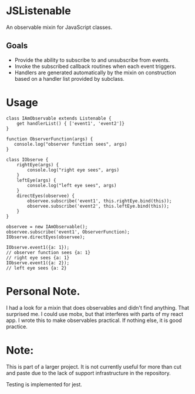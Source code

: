 # JSListenable

An observable mixin for JavaScript classes.

## Goals

* Provide the ability to subscribe to and unsubscribe from events.
* Invoke the subscribed callback routines when each event triggers. 
* Handlers are generated automatically by the mixin on construction based on a
  handler list provided by subclass.

# Usage

```
class IAmObservable extends Listenable {
    get handlerList() { ['event1', 'event2']}
}

function ObserverFunction(args) {
   console.log("observer function sees", args)
}

class IObserve {
    rightEye(args) {
        console.log("right eye sees", args)
    }
    leftEye(args) {
        console.log("left eye sees", args)
    }
    directEyes(observee) {
        observee.subscribe('event1', this.rightEye.bind(this));
        observee.subscribe('event2', this.leftEye.bind(this));
    }
}

observee = new IAmObservable();
observee.subscribe('event1', ObserverFunction);
IObserve.directEyes(observee);

IObserve.event1({a: 1});
// observer function sees {a: 1}
// right eye sees {a: 1}
IObserve.event1({a: 2});
// left eye sees {a: 2}
```

# Personal Note.

I had a look for a mixin that does observables and didn't find anything. That
surprised me. I could use mobx, but that interferes with parts of my react app.
I wrote this to make observables practical. If nothing else, it is good
practice.


# Note:

This is part of a larger project. It is not currently useful for more than cut
and paste due to the lack of support infrastructure in the repository.

Testing is implemented for jest.